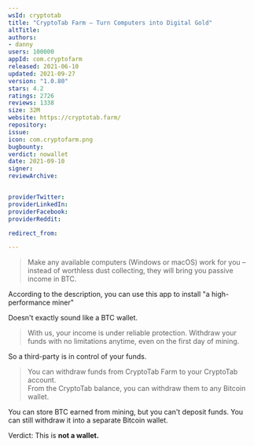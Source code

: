 ```yaml
---
wsId: cryptotab
title: "CryptoTab Farm — Turn Computers into Digital Gold"
altTitle: 
authors:
- danny
users: 100000
appId: com.cryptofarm
released: 2021-06-10
updated: 2021-09-27
version: "1.0.80"
stars: 4.2
ratings: 2726
reviews: 1338
size: 32M
website: https://cryptotab.farm/
repository: 
issue: 
icon: com.cryptofarm.png
bugbounty: 
verdict: nowallet
date: 2021-09-10
signer: 
reviewArchive:


providerTwitter: 
providerLinkedIn: 
providerFacebook: 
providerReddit: 

redirect_from:

---
```



> Make any available computers (Windows or macOS) work for you – instead of worthless dust collecting, they will bring you passive income in BTC.

According to the description, you can use this app to install "a high-performance miner"

Doesn't exactly sound like a BTC wallet.  

> With us, your income is under reliable protection. Withdraw your funds with no limitations anytime, even on the first day of mining.

So a third-party is in control of your funds. 

> You can withdraw funds from CryptoTab Farm to your CryptoTab account.<br>
  From the CryptoTab balance, you can withdraw them to any Bitcoin wallet.

You can store BTC earned from mining, but you can't deposit funds. You can still withdraw it into a separate Bitcoin wallet.

Verdict: This is **not a wallet.**